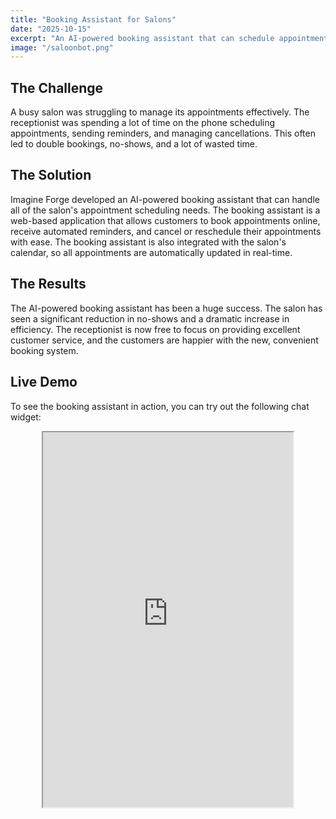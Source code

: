 ```yaml
---
title: "Booking Assistant for Salons"
date: "2025-10-15"
excerpt: "An AI-powered booking assistant that can schedule appointments, send reminders, and manage cancellations, reducing no-shows and improving efficiency."
image: "/saloonbot.png"
---
```


## The Challenge

A busy salon was struggling to manage its appointments effectively. The receptionist was spending a lot of time on the phone scheduling appointments, sending reminders, and managing cancellations. This often led to double bookings, no-shows, and a lot of wasted time.

## The Solution

Imagine Forge developed an AI-powered booking assistant that can handle all of the salon's appointment scheduling needs. The booking assistant is a web-based application that allows customers to book appointments online, receive automated reminders, and cancel or reschedule their appointments with ease. The booking assistant is also integrated with the salon's calendar, so all appointments are automatically updated in real-time.

## The Results

The AI-powered booking assistant has been a huge success. The salon has seen a significant reduction in no-shows and a dramatic increase in efficiency. The receptionist is now free to focus on providing excellent customer service, and the customers are happier with the new, convenient booking system.

## Live Demo

To see the booking assistant in action, you can try out the following chat widget:

<div style="display: flex; justify-content: center;">
<iframe style="width: 400px; height: 600px;" src="https://app.fastbots.ai/embed/cmalkz9s50dlsn8lt1jyxyr83"></iframe>
</div>
